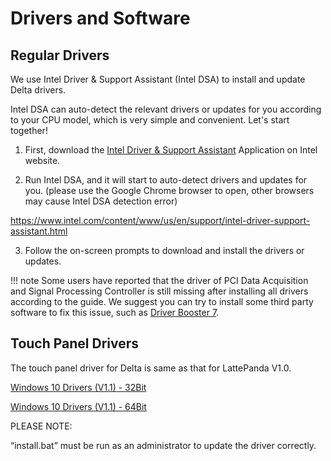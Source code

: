 # Drivers and Software

## Regular Drivers

We use Intel Driver & Support Assistant (Intel DSA) to install and update Delta drivers.

Intel DSA can auto-detect the relevant drivers or updates for you according to your CPU model, which is very simple and convenient. Let's start together!



1) First, download the [Intel Driver & Support Assistant](https://www.intel.com/content/www/us/en/support/detect.html) Application on Intel website.



2) Run Intel DSA, and it will start to auto-detect drivers and updates for you. (please use the Google Chrome browser to open, other browsers may cause Intel DSA detection error)

https://www.intel.com/content/www/us/en/support/intel-driver-support-assistant.html



3) Follow the on-screen prompts to download and install the drivers or updates.



!!! note
    Some users have reported that the driver of PCI Data Acquisition and Signal Processing Controller is still missing after installing all drivers according to the guide. We suggest you can try to install some third party software to fix this issue, such as [Driver Booster 7](https://www.iobit.com/en/driver-booster.php).



## Touch Panel Drivers

The touch panel driver for Delta is same as that for LattePanda V1.0. 

[Windows 10 Drivers (V1.1) - 32Bit](https://github.com/LattePandaTeam/LattePanda-Win10-Software/raw/master/Drivers/2G32GB_Drivers/Touch/32%20bit%20GoodixTouchDriver%20v1.1.rar)

[Windows 10 Drivers (V1.1) - 64Bit](https://github.com/LattePandaTeam/LattePanda-Win10-Software/raw/master/Drivers/4G64GB_Drivers/Touch/64%20bit%20GoodixTouchDriver%20v1.1.rar)



PLEASE NOTE: 

“install.bat” must be run as an administrator to update the driver correctly.


